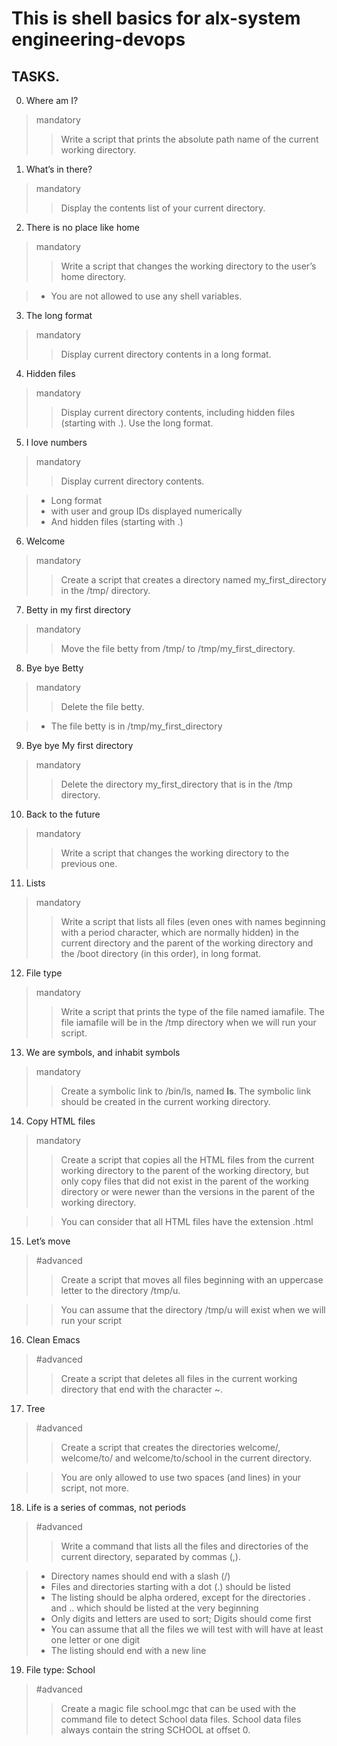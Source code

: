 # This is shell basics for alx-system engineering-devops

## TASKS.

0. Where am I? 
> mandatory
> > Write a script that prints the absolute path name of the current working directory.

1. What’s in there? 
> mandatory
> > Display the contents list of your current directory.

2.  There is no place like home
> mandatory
> > Write a script that changes the working directory to the user’s home directory.

> * You are not allowed to use any shell variables.

3. The long format
> mandatory
> > Display current directory contents in a long format.

4. Hidden files
> mandatory
> > Display current directory contents, including hidden files (starting with .). Use the long format.

5. I love numbers
> mandatory
> > Display current directory contents.

> * Long format
> * with user and group IDs displayed numerically
> * And hidden files (starting with .)

6. Welcome
> mandatory
> > Create a script that creates a directory named my_first_directory in the /tmp/ directory.

7. Betty in my first directory
> mandatory
> > Move the file betty from /tmp/ to /tmp/my_first_directory.

8. Bye bye Betty
> mandatory
> > Delete the file betty.

> * The file betty is in /tmp/my_first_directory

9. Bye bye My first directory
> mandatory
> > Delete the directory my_first_directory that is in the /tmp directory.

10. Back to the future
> mandatory
> > Write a script that changes the working directory to the previous one.

11. Lists
> mandatory
> > Write a script that lists all files (even ones with names beginning with a period character, which are normally hidden) in the current directory and the parent of the working directory and the /boot directory (in this order), in long format.

12. File type
> mandatory
> > Write a script that prints the type of the file named iamafile. The file iamafile will be in the /tmp directory when we will run your script.

13. We are symbols, and inhabit symbols
> mandatory
> > Create a symbolic link to /bin/ls, named __ls__. The symbolic link should be created in the current working directory. 

14. Copy HTML files
> mandatory
> > Create a script that copies all the HTML files from the current working directory to the parent of the working directory, but only copy files that did not exist in the parent of the working directory or were newer than the versions in the parent of the working directory.

> > You can consider that all HTML files have the extension .html

15. Let’s move
> #advanced
> > Create a script that moves all files beginning with an uppercase letter to the directory /tmp/u.

> > You can assume that the directory /tmp/u will exist when we will run your script

16. Clean Emacs
> #advanced
> > Create a script that deletes all files in the current working directory that end with the character ~.

17. Tree
> #advanced
> > Create a script that creates the directories welcome/, welcome/to/ and welcome/to/school in the current directory.

> > You are only allowed to use two spaces (and lines) in your script, not more.

18. Life is a series of commas, not periods
> #advanced
> > Write a command that lists all the files and directories of the current directory, separated by commas (,).

> * Directory names should end with a slash (/)
> * Files and directories starting with a dot (.) should be listed
> * The listing should be alpha ordered, except for the directories . and .. which should be listed at the very beginning
> * Only digits and letters are used to sort; Digits should come first
> * You can assume that all the files we will test with will have at least one letter or one digit
> * The listing should end with a new line

19. File type: School
> #advanced
> > Create a magic file school.mgc that can be used with the command file to detect School data files. School data files always contain the string SCHOOL at offset 0.

